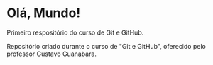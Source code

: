# Olá, Mundo!
 Primeiro respositório do curso de Git e GitHub.

 Repositório criado durante o curso de "Git e GitHub", oferecido pelo professor Gustavo Guanabara.

